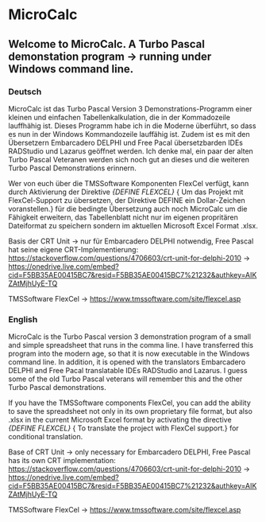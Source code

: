 # MicroCalc

## Welcome to MicroCalc.  A Turbo Pascal demonstation program -> running under Windows command line.

### Deutsch
MicroCalc ist das Turbo Pascal Version 3 Demonstrations-Programm einer kleinen und einfachen Tabellenkalkulation, die in der Kommadozeile lauffhähig ist.  Dieses Programm habe ich in die Moderne überführt, so dass es nun in der Windows Kommandozeile lauffähig ist. Zudem ist es mit den Übersetzern Embarcadero DELPHI und Free Pacal übersetzbarden IDEs RADStudio und Lazarus geöffnet werden.
Ich denke mal, ein paar der alten Turbo Pascal Veteranen werden sich noch gut an dieses und die weiteren Turbo Pascal Demonstrations erinnern.

Wer von euch über die TMSSoftware Komponenten FlexCel verfügt, kann durch Aktivierung der Direktive *{DEFINE FLEXCEL}* { Um das Projekt mit FlexCel-Support zu übersetzen, der Direktive DEFINE ein Dollar-Zeichen voranstellen.} für die bedingte Übersetzung auch noch MicroCalc um die Fähigkeit erweitern, das Tabellenblatt nicht nur im eigenen propritären Dateiformat zu speichern sondern im aktuellen Microsoft Excel Format .xlsx.

Basis der CRT Unit -> nur für Embarcadero DELPHI notwendig, Free Pascal hat seine eigene CRT-Implementierung:
https://stackoverflow.com/questions/4706603/crt-unit-for-delphi-2010 -> https://onedrive.live.com/embed?cid=F5BB35AE00415BC7&resid=F5BB35AE00415BC7%21232&authkey=AIKZAtMjhUyE-TQ

TMSSoftware FlexCel -> https://www.tmssoftware.com/site/flexcel.asp

### English
MicroCalc is the Turbo Pascal version 3 demonstration program of a small and simple spreadsheet that runs in the comma line.  I have transferred this program into the modern age, so that it is now executable in the Windows command line. In addition, it is opened with the translators Embarcadero DELPHI and Free Pacal translatable IDEs RADStudio and Lazarus.
I guess some of the old Turbo Pascal veterans will remember this and the other Turbo Pascal demonstrations.

If you have the TMSSoftware components FlexCel, you can add  the ability to save the spreadsheet not only in its own proprietary file format, but also .xlsx in the current Microsoft Excel format by activating the directive *{DEFINE FLEXCEL}* { To translate the project with FlexCel support.} for conditional translation. 

Base of CRT Unit -> only necessary for Embarcadero DELPHI, Free Pascal has its own CRT implementation:
https://stackoverflow.com/questions/4706603/crt-unit-for-delphi-2010 -> https://onedrive.live.com/embed?cid=F5BB35AE00415BC7&resid=F5BB35AE00415BC7%21232&authkey=AIKZAtMjhUyE-TQ

TMSSoftware FlexCel -> https://www.tmssoftware.com/site/flexcel.asp
